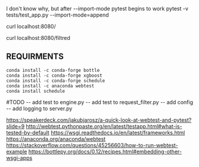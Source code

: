 I don't know why, but after --import-mode pytest begins to work
pytest -v tests/test_app.py --import-mode=append

curl localhost:8080/

curl localhost:8080/filtred

## REQUIRMENTS
```
conda install -c conda-forge bottle
conda install -c conda-forge xgboost
conda install -c conda-forge schedule
conda install -c anaconda webtest
conda install schedule
```

#TODO
-- add test to engine.py
-- add test to request_filter.py
-- add config
-- add logging to server.py


https://speakerdeck.com/jakubjarosz/a-quick-look-at-webtest-and-pytest?slide=9
http://webtest.pythonpaste.org/en/latest/testapp.html#what-is-tested-by-default
https://wsgi.readthedocs.io/en/latest/frameworks.html
https://anaconda.org/anaconda/webtest
https://stackoverflow.com/questions/45256603/how-to-run-webtest-example
https://bottlepy.org/docs/0.12/recipes.html#embedding-other-wsgi-apps
